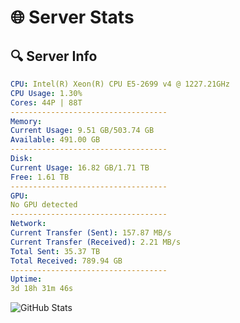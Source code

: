 # 🌐 Server Stats
## 🔍 Server Info
```yaml
CPU: Intel(R) Xeon(R) CPU E5-2699 v4 @ 1227.21GHz
CPU Usage: 1.30%
Cores: 44P | 88T
-----------------------------------
Memory:
Current Usage: 9.51 GB/503.74 GB
Available: 491.00 GB
-----------------------------------
Disk:
Current Usage: 16.82 GB/1.71 TB
Free: 1.61 TB
-----------------------------------
GPU:
No GPU detected
-----------------------------------
Network:
Current Transfer (Sent): 157.87 MB/s
Current Transfer (Received): 2.21 MB/s
Total Sent: 35.37 TB
Total Received: 789.94 GB
-----------------------------------
Uptime:
3d 18h 31m 46s
```
![GitHub Stats](https://img.shields.io/badge/Updated-2025-02-11_17:15:04-blue)